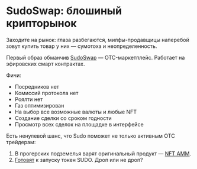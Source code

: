 # SudoSwap: блошиный крипторынок
Заходите на рынок: глаза разбегаются, милфы-продавщицы наперебой зовут купить товар у них — сумотоха и неопределенность. 

Первый образ обманчив
[SudoSwap](http://sudoswap.xyz/) — OTC-маркетплейс. Работает на эфировских смарт контрактах.

Фичи:
- Посредников нет
- Комиссий протокола нет
- Роялти нет
- Газ оптимизирован
- На выбор все возможные валюты и любые NFT
- Создание сделки со сроком годности
- Просмотр всех сделок на площадке в интерфейсе

Есть ненулевой шанс, что Sudo поможет не только активным OTC трейдерам:
1. В прогерских подземелья варят оригинальный продукт — [NFT AMM](https://blog.0xmons.xyz/83017366310).
2. [Готовят](https://twitter.com/0xmons/status/1468100337290543110) к запуску токен SUDO. Дроп или не дроп?